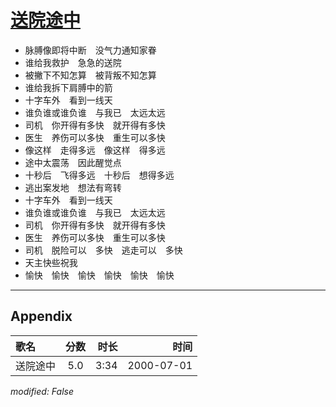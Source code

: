 # [送院途中](https://music.163.com/song?id=67522)

* 脉膊像即将中断　没气力通知家眷
* 谁给我救护　急急的送院
* 被撇下不知怎算　被背叛不知怎算
* 谁给我拆下肩膊中的箭
* 十字车外　看到一线天
* 谁负谁或谁负谁　与我已　太远太远
* 司机　你开得有多快　就开得有多快
* 医生　养伤可以多快　重生可以多快
* 像这样　走得多远　像这样　得多远
* 途中太震荡　因此醒觉点
* 十秒后　飞得多远　十秒后　想得多远
* 逃出案发地　想法有弯转
* 十字车外　看到一线天
* 谁负谁或谁负谁　与我已　太远太远
* 司机　你开得有多快　就开得有多快
* 医生　养伤可以多快　重生可以多快
* 司机　脱险可以　多快　逃走可以　多快
* 天主快些祝我
* 愉快　愉快　愉快　愉快　愉快　愉快


---

## Appendix

|歌名|分数|时长|时间|
|:---|:---:|---:|---:|
|送院途中|5.0|3:34|2000-07-01

*modified: False*